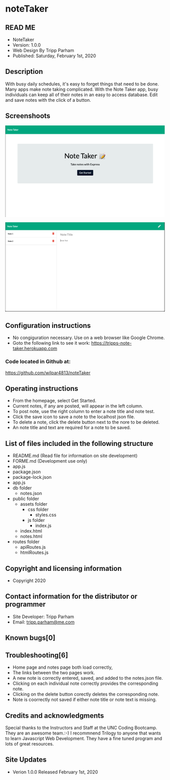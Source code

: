 # noteTaker

## READ ME 
* NoteTaker
* Version: 1.0.0 
* Web Design By Tripp Parham 
* Published: Saturday, February 1st, 2020

## Description
With busy daily schedules, it's easy to forget things that need to be done.  Many apps make note taking complicated.  With the Note Taker app, busy individuals can keep all of their notes in an easy to access database.  Edit and save notes with the click of a button. 

## Screenshoots

![Note Taker Image](./public/assets/img/noteTaker.png)


![Note Taker Image](./public/assets/img/noteTaker2.png)


## Configuration instructions
* No congiguration necessary.  Use on a web browser like Google Chrome.
* Goto the following link to see it work:
https://tripps-note-taker.herokuapp.com

### Code located in Github at:
https://github.com/wilpar4813/noteTaker


## Operating instructions

* From the homepage, select Get Started.
* Current notes, if any are posted, will appear in the left column.
* To post note, use the right column to enter a note title and note test.
* Click the save icon to save a note to the localhost json file.
* To delete a note, click the delete button next to the nore to be deleted.
* An note title and text are required for a note to be saved.


## List of files included in the following structure
* README.md (Read file for information on site development) 
* FORME.md  (Development use only)
* app.js  
* package.json
* package-lock.json 
* app.js
* db folder
    * notes.json
* public folder
    * assets folder
        * css folder
             * styles.css
        * js folder
            * index.js
    * index.html
    * notes.html
* routes folder
    *  apiRoutes.js
    *  htmlRoutes.js


## Copyright and licensing information
* Copyright 2020

## Contact information for the distributor or programmer

* Site Developer: Tripp Parham 
* Email: tripp.parham@me.com 

## Known bugs[0]

## Troubleshooting[6]
* Home page and notes page both load correctly,
* The links between the two pages work.
* A new note is correctly entered, saved, and added to the notes.json file.
* Clicking on each individual note correctly provides the corresponding note.
* Clicking on the delete button corectly deletes the corresponding note.
* Note is coorrectly not saved if either note title or note text is missing.

## Credits and acknowledgments

Special thanks to the Instructors and Staff at the UNC Coding Bootcamp. They are an awesome team.:-) I recommnend Trilogy to anyone that wants to learn Javascript Web Development. They have a fine tuned program and lots of great resources.

## Site Updates

* Verion 1.0.0 Released February 1st, 2020
